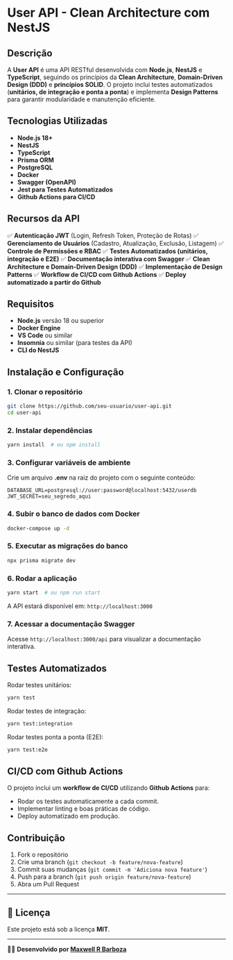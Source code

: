 # **User API - Clean Architecture com NestJS**

## **Descrição**
A **User API** é uma API RESTful desenvolvida com **Node.js**, **NestJS** e **TypeScript**, seguindo os princípios da **Clean Architecture**, **Domain-Driven Design (DDD)** e **princípios SOLID**. O projeto inclui testes automatizados (**unitários, de integração e ponta a ponta**) e implementa **Design Patterns** para garantir modularidade e manutenção eficiente.

## **Tecnologias Utilizadas**
- **Node.js 18+**
- **NestJS**
- **TypeScript**
- **Prisma ORM**
- **PostgreSQL**
- **Docker**
- **Swagger (OpenAPI)**
- **Jest para Testes Automatizados**
- **Github Actions para CI/CD**

## **Recursos da API**
✅ **Autenticação JWT** (Login, Refresh Token, Proteção de Rotas)
✅ **Gerenciamento de Usuários** (Cadastro, Atualização, Exclusão, Listagem)
✅ **Controle de Permissões e RBAC**
✅ **Testes Automatizados (unitários, integração e E2E)**
✅ **Documentação interativa com Swagger**
✅ **Clean Architecture e Domain-Driven Design (DDD)**
✅ **Implementação de Design Patterns**
✅ **Workflow de CI/CD com Github Actions**
✅ **Deploy automatizado a partir do Github**

## **Requisitos**
- **Node.js** versão 18 ou superior
- **Docker Engine**
- **VS Code** ou similar
- **Insomnia** ou similar (para testes da API)
- **CLI do NestJS**

## **Instalação e Configuração**

### **1. Clonar o repositório**
```sh
git clone https://github.com/seu-usuario/user-api.git
cd user-api
```

### **2. Instalar dependências**
```sh
yarn install  # ou npm install
```

### **3. Configurar variáveis de ambiente**
Crie um arquivo **.env** na raiz do projeto com o seguinte conteúdo:
```env
DATABASE_URL=postgresql://user:password@localhost:5432/userdb
JWT_SECRET=seu_segredo_aqui
```

### **4. Subir o banco de dados com Docker**
```sh
docker-compose up -d
```

### **5. Executar as migrações do banco**
```sh
npx prisma migrate dev
```

### **6. Rodar a aplicação**
```sh
yarn start  # ou npm run start
```

A API estará disponível em: `http://localhost:3000`

### **7. Acessar a documentação Swagger**
Acesse `http://localhost:3000/api` para visualizar a documentação interativa.

## **Testes Automatizados**
Rodar testes unitários:
```sh
yarn test
```
Rodar testes de integração:
```sh
yarn test:integration
```
Rodar testes ponta a ponta (E2E):
```sh
yarn test:e2e
```

## **CI/CD com Github Actions**
O projeto inclui um **workflow de CI/CD** utilizando **Github Actions** para:
- Rodar os testes automaticamente a cada commit.
- Implementar linting e boas práticas de código.
- Deploy automatizado em produção.

## **Contribuição**
1. Fork o repositório
2. Crie uma branch (`git checkout -b feature/nova-feature`)
3. Commit suas mudanças (`git commit -m 'Adiciona nova feature'`)
4. Push para a branch (`git push origin feature/nova-feature`)
5. Abra um Pull Request


---

## 📝 **Licença**

Este projeto está sob a licença **MIT**.

---

👨‍💻 **Desenvolvido por [Maxwell R Barboza](https://github.com/maxwelllbarboza)**
